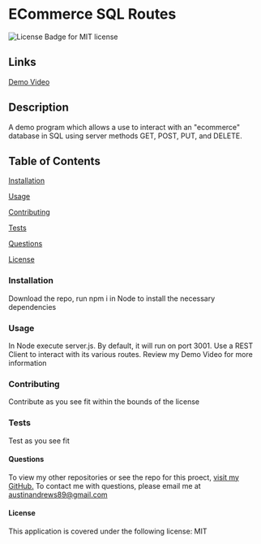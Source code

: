 # ECommerce SQL Routes
  ![License Badge for MIT license](https://img.shields.io/badge/license-MIT-blue)

## Links
[Demo Video](https://drive.google.com/file/d/1NLMM2sPU-J571YEKmVEauYaWN2We3-WT/view)

  ## Description 
  A demo program which allows a use to interact with an "ecommerce" database in SQL using server methods GET, POST, PUT, and DELETE.
  
  ## Table of Contents 
  [Installation](#installation)
  
  [Usage](#usage)
  
  [Contributing](#contributing)
  
  [Tests](#tests)
  
  [Questions](#questions)

  [License](#license)
  
  
  ### Installation 
  Download the repo, run npm i in Node to install the necessary dependencies
  
  ### Usage 
  In Node execute server.js. By default, it will run on port 3001. Use a REST Client to interact with its various routes. Review my Demo Video for more information
  
  ### Contributing 
  Contribute as you see fit within the bounds of the license
  
  ### Tests 
  Test as you see fit
  
  #### Questions 
  To view my other repositories or see the repo for this proect, [visit my GitHub.](https://github.com/Capricious150)
  To contact me with questions, please email me at <austinandrews89@gmail.com>

  #### License
  This application is covered under the following license: MIT

